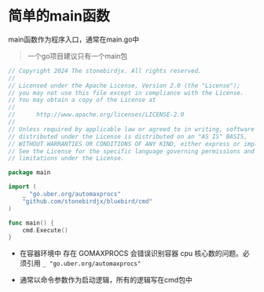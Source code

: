 # 简单的main函数
main函数作为程序入口，通常在main.go中

> 一个go项目建议只有一个main包
```go
// Copyright 2024 The stonebirdjx. All rights reserved.
//
// Licensed under the Apache License, Version 2.0 (the "License");
// you may not use this file except in compliance with the License.
// You may obtain a copy of the License at
//
//      http://www.apache.org/licenses/LICENSE-2.0
//
// Unless required by applicable law or agreed to in writing, software
// distributed under the License is distributed on an "AS IS" BASIS,
// WITHOUT WARRANTIES OR CONDITIONS OF ANY KIND, either express or implied.
// See the License for the specific language governing permissions and
// limitations under the License.

package main

import (
	_ "go.uber.org/automaxprocs"
	"github.com/stonebirdjx/bluebird/cmd"
)

func main() {
	cmd.Execute()
}

```

- 在容器环境中 存在 GOMAXPROCS 会错误识别容器 cpu 核心数的问题。必须引用
`_ "go.uber.org/automaxprocs"`

- 通常以命令参数作为启动逻辑，所有的逻辑写在cmd包中

